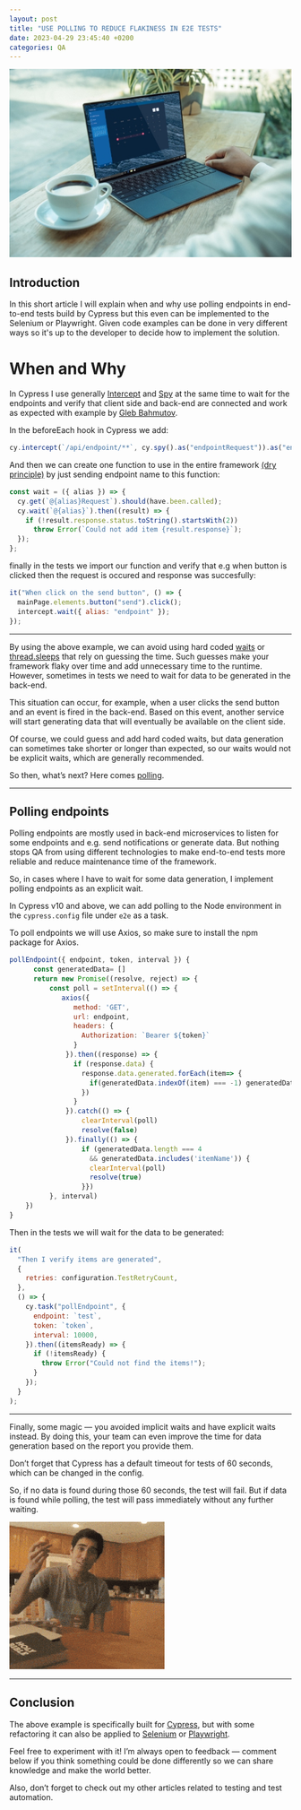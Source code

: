 ```yaml
---
layout: post
title: "USE POLLING TO REDUCE FLAKINESS IN E2E TESTS"
date: 2023-04-29 23:45:40 +0200
categories: QA
---
```


![Use polling to reduce flakiness](/assets/images/articles/use_poling_to_reduce_flakiness/use_poling_to_reduce_flakiness.jpg)

## **Introduction**

In this short article I will explain when and why use polling endpoints in end-to-end tests build by Cypress but this even can be implemented to the Selenium or Playwright. Given code examples can be done in very different ways so it's up to the developer to decide how to implement the solution.

# **When and Why**

In Cypress I use generally [Intercept](https://docs.cypress.io/api/commands/intercept) and [Spy](https://docs.cypress.io/api/commands/spy) at the same time to wait for the endpoints and verify that client side and back-end are connected and work as expected with example by [Gleb Bahmutov](https://glebbahmutov.com/blog/).

In the beforeEach hook in Cypress we add:

```javascript
cy.intercept(`/api/endpoint/**`, cy.spy().as("endpointRequest")).as("endpoint");
```

And then we can create one function to use in the entire framework [(dry principle)](https://en.wikipedia.org/wiki/Don%27t_repeat_yourself) by just sending endpoint name to this function:

```javascript
const wait = ({ alias }) => {
  cy.get(`@{alias}Request`).should(have.been.called);
  cy.wait(`@{alias}`).then((result) => {
    if (!result.response.status.toString().startsWith(2))
      throw Error(`Could not add item {result.response}`);
  });
};
```

finally in the tests we import our function and verify that e.g when button is clicked then the request is occured and response was succesfully:

```javascript
it("When click on the send button", () => {
  mainPage.elements.button("send").click();
  intercept.wait({ alias: "endpoint" });
});
```

---

By using the above example, we can avoid using hard coded [waits](https://docs.cypress.io/api/commands/wait) or [thread.sleeps](https://testsigma.com/blog/selenium-sleep/) that rely on guessing the time. Such guesses make your framework flaky over time and add unnecessary time to the runtime. However, sometimes in tests we need to wait for data to be generated in the back-end.

This situation can occur, for example, when a user clicks the send button and an event is fired in the back-end. Based on this event, another service will start generating data that will eventually be available on the client side.

Of course, we could guess and add hard coded waits, but data generation can sometimes take shorter or longer than expected, so our waits would not be explicit waits, which are generally recommended.

So then, what’s next? Here comes [polling](https://www.ibm.com/docs/en/networkmanager/4.2.0?topic=polling-network).

---

## **Polling endpoints**

Polling endpoints are mostly used in back-end microservices to listen for some endpoints and e.g. send notifications or generate data. But nothing stops QA from using different technologies to make end-to-end tests more reliable and reduce maintenance time of the framework.

So, in cases where I have to wait for some data generation, I implement polling endpoints as an explicit wait.

In Cypress v10 and above, we can add polling to the Node environment in the `cypress.config` file under `e2e` as a task.

To poll endpoints we will use Axios, so make sure to install the npm package for Axios.

```javascript
pollEndpoint({ endpoint, token, interval }) {
      const generatedData= []
      return new Promise((resolve, reject) => {
          const poll = setInterval(() => {
             axios({
                method: 'GET',
                url: endpoint,
                headers: {
                  Authorization: `Bearer ${token}`
                }
              }).then((response) => {
                if (response.data) {
                  response.data.generated.forEach(item=> {
                    if(generatedData.indexOf(item) === -1) generatedData.push(item)
                  })
                }
              }).catch(() => {
                  clearInterval(poll)
                  resolve(false)
              }).finally(() => {
                  if (generatedData.length === 4
                    && generatedData.includes('itemName')) {
                    clearInterval(poll)
                    resolve(true)
                  }})
          }, interval)
    })
}
```

Then in the tests we will wait for the data to be generated:

```javascript
it(
  "Then I verify items are generated",
  {
    retries: configuration.TestRetryCount,
  },
  () => {
    cy.task("pollEndpoint", {
      endpoint: `test`,
      token: `token`,
      interval: 10000,
    }).then((itemsReady) => {
      if (!itemsReady) {
        throw Error("Could not find the items!");
      }
    });
  }
);
```

---

Finally, some magic — you avoided implicit waits and have explicit waits instead. By doing this, your team can even improve the time for data generation based on the report you provide them.

Don’t forget that Cypress has a default timeout for tests of 60 seconds, which can be changed in the config.

So, if no data is found during those 60 seconds, the test will fail. But if data is found while polling, the test will pass immediately without any further waiting.

![Magic gif egg](/assets/images/articles/use_poling_to_reduce_flakiness/gif_magic_use_polling.gif)

---

## **Conclusion**

The above example is specifically built for [Cypress](https://docs.cypress.io/app/get-started/why-cypress), but with some refactoring it can also be applied to [Selenium](https://www.selenium.dev/) or [Playwright](https://playwright.dev/).

Feel free to experiment with it! I’m always open to feedback — comment below if you think something could be done differently so we can share knowledge and make the world better.

Also, don’t forget to check out my other articles related to testing and test automation.

